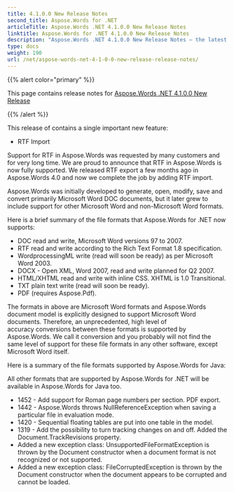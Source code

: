 ```yaml
---
title: 4.1.0.0 New Release Notes
second_title: Aspose.Words for .NET
articleTitle: Aspose.Words .NET 4.1.0.0 New Release Notes
linktitle: Aspose.Words for .NET 4.1.0.0 New Release Notes
description: "Aspose.Words .NET 4.1.0.0 New Release Notes – the latest updates and fixes."
type: docs
weight: 190
url: /net/aspose-words-net-4-1-0-0-new-release-release-notes/
---
```


{{% alert color="primary" %}}

This page contains release notes for [Aspose.Words .NET 4.1.0.0 New Release](https://downloads.aspose.com/words/net)

{{% /alert %}}

This release of contains a single important new feature:

- RTF Import

Support for RTF in Aspose.Words was requested by many customers and for very long time. We are proud to announce that RTF in Aspose.Words is now fully supported. We released RTF export a few months ago in Aspose.Words 4.0 and now we complete the job by adding RTF import.

Aspose.Words was initially developed to generate, open, modify, save and convert primarily Microsoft Word DOC documents, but it later grew to include support for other Microsoft Word and non-Microsoft Word formats.

Here is a brief summary of the file formats that Aspose.Words for .NET now supports:

- DOC read and write, Microsoft Word versions 97 to 2007.
- RTF read and write according to the Rich Text Format 1.8 specification.
- WordprocessingML write (read will soon be ready) as per Microsoft Word 2003.
- DOCX - Open XML, Word 2007, read and write planned for Q2 2007.
- HTML/XHTML read and write with inline CSS. XHTML is 1.0 Transitional.
- TXT plain text write (read will soon be ready).
- PDF (requires Aspose.Pdf).

The formats in above are Microsoft Word formats and Aspose.Words document model is explicitly designed to support Microsoft Word documents. Therefore, an unprecedented, high level of accuracy conversions between these formats is supported by Aspose.Words. We call it conversion and you probably will not find the same level of support for these file formats in any other software, except Microsoft Word itself.

Here is a summary of the file formats supported by Aspose.Words for Java:

All other formats that are supported by Aspose.Words for .NET will be available in Aspose.Words for Java too.

- 1452 - Add support for Roman page numbers per section. PDF export.
- 1442 - Aspose.Words throws NullReferenceException when saving a particular file in evaluation mode.
- 1420 - Sequential floating tables are put into one table in the model.
- 1319 - Add the possibility to turn tracking changes on and off. Added the Document.TrackRevisions property.
- Added a new exception class: UnsupportedFileFormatException is thrown by the Document constructor when a document format is not recognized or not supported.
- Added a new exception class: FileCorruptedException is thrown by the Document constructor when the document appears to be corrupted and cannot be loaded.

